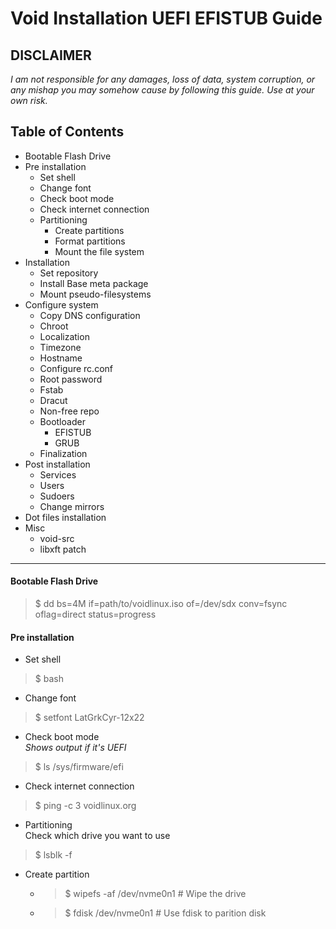 # Void Installation UEFI EFISTUB Guide

**DISCLAIMER**
---
_I am not responsible for any damages, loss of data, system corruption, or any mishap you may somehow cause by following this guide._
_Use at your own risk._

## Table of Contents

- Bootable Flash Drive
- Pre installation
  - Set shell
  - Change font
  - Check boot mode
  - Check internet connection
  - Partitioning
    - Create partitions
    - Format partitions
    - Mount the file system
- Installation
  - Set repository
  - Install Base meta package
  - Mount pseudo-filesystems
- Configure system
  - Copy DNS configuration
  - Chroot
  - Localization
  - Timezone
  - Hostname
  - Configure rc.conf
  - Root password
  - Fstab
  - Dracut
  - Non-free repo
  - Bootloader
    - EFISTUB
    - GRUB
  - Finalization
- Post installation
  - Services
  - Users
  - Sudoers
  - Change mirrors
- Dot files installation
- Misc
  - void-src
  - libxft patch

---

####  Bootable Flash Drive

> $ dd bs=4M if=path/to/voidlinux.iso of=/dev/sdx conv=fsync oflag=direct status=progress

#### Pre installation

- Set shell
> $ bash

- Change font
> $ setfont LatGrkCyr-12x22

- Check boot mode\
_Shows output if it's UEFI_
> $ ls /sys/firmware/efi

- Check internet connection
> $ ping -c 3 voidlinux.org

- Partitioning\
Check which drive you want to use
> $ lsblk -f

  - Create partition
    - > $ wipefs -af /dev/nvme0n1   # Wipe the drive
    - > $ fdisk /dev/nvme0n1        # Use fdisk to parition disk

